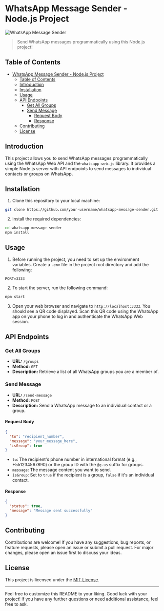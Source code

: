 # WhatsApp Message Sender - Node.js Project

![WhatsApp Message Sender](https://your-image-url.com)

> Send WhatsApp messages programmatically using this Node.js project!

## Table of Contents

- [WhatsApp Message Sender - Node.js Project](#whatsapp-message-sender---nodejs-project)
  - [Table of Contents](#table-of-contents)
  - [Introduction](#introduction)
  - [Installation](#installation)
  - [Usage](#usage)
  - [API Endpoints](#api-endpoints)
    - [Get All Groups](#get-all-groups)
    - [Send Message](#send-message)
      - [Request Body](#request-body)
      - [Response](#response)
  - [Contributing](#contributing)
  - [License](#license)

## Introduction

This project allows you to send WhatsApp messages programmatically using the WhatsApp Web API and the `whatsapp-web.js` library. It provides a simple Node.js server with API endpoints to send messages to individual contacts or groups on WhatsApp.

## Installation

1. Clone this repository to your local machine:

```bash
git clone https://github.com/your-username/whatsapp-message-sender.git
```

2. Install the required dependencies:

```bash
cd whatsapp-message-sender
npm install
```

## Usage

1. Before running the project, you need to set up the environment variables. Create a `.env` file in the project root directory and add the following:

```
PORT=3333
```

2. To start the server, run the following command:

```bash
npm start
```

3. Open your web browser and navigate to `http://localhost:3333`. You should see a QR code displayed. Scan this QR code using the WhatsApp app on your phone to log in and authenticate the WhatsApp Web session.

## API Endpoints

### Get All Groups

- **URL:** `/groups`
- **Method:** `GET`
- **Description:** Retrieve a list of all WhatsApp groups you are a member of.

### Send Message

- **URL:** `/send-message`
- **Method:** `POST`
- **Description:** Send a WhatsApp message to an individual contact or a group.

#### Request Body

```json
{
  "to": "recipient_number",
  "message": "your_message_here",
  "isGroup": true
}
```

- `to`: The recipient's phone number in international format (e.g., +551234567890) or the group ID with the `@g.us` suffix for groups.
- `message`: The message content you want to send.
- `isGroup`: Set to `true` if the recipient is a group, `false` if it's an individual contact.

#### Response

```json
{
  "status": true,
  "message": "Message sent successfully"
}
```

## Contributing

Contributions are welcome! If you have any suggestions, bug reports, or feature requests, please open an issue or submit a pull request. For major changes, please open an issue first to discuss your ideas.

## License

This project is licensed under the [MIT License](LICENSE).

---

Feel free to customize this README to your liking. Good luck with your project! If you have any further questions or need additional assistance, feel free to ask.